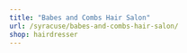 ```yaml
---
title: "Babes and Combs Hair Salon"
url: /syracuse/babes-and-combs-hair-salon/
shop: hairdresser
---
```

